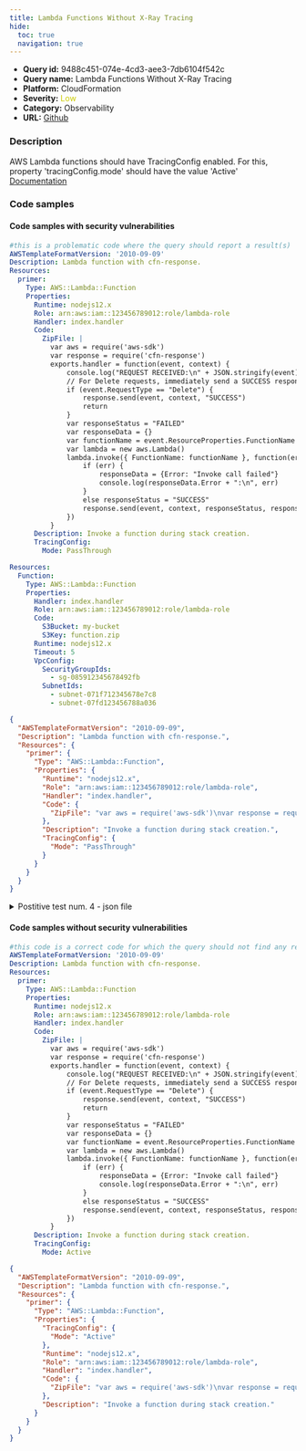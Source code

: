 ```yaml
---
title: Lambda Functions Without X-Ray Tracing
hide:
  toc: true
  navigation: true
---
```


<style>
  .highlight .hll {
    background-color: #ff171742;
  }
  .md-content {
    max-width: 1100px;
    margin: 0 auto;
  }
</style>

-   **Query id:** 9488c451-074e-4cd3-aee3-7db6104f542c
-   **Query name:** Lambda Functions Without X-Ray Tracing
-   **Platform:** CloudFormation
-   **Severity:** <span style="color:#CC0">Low</span>
-   **Category:** Observability
-   **URL:** [Github](https://github.com/Checkmarx/kics/tree/master/assets/queries/cloudFormation/aws/lambda_functions_without_x-ray_tracing)

### Description
AWS Lambda functions should have TracingConfig enabled. For this, property 'tracingConfig.mode' should have the value 'Active'<br>
[Documentation](https://docs.aws.amazon.com/AWSCloudFormation/latest/UserGuide/aws-properties-lambda-function-tracingconfig.html)

### Code samples
#### Code samples with security vulnerabilities
```yaml title="Postitive test num. 1 - yaml file" hl_lines="37"
#this is a problematic code where the query should report a result(s)
AWSTemplateFormatVersion: '2010-09-09'
Description: Lambda function with cfn-response.
Resources:
  primer:
    Type: AWS::Lambda::Function
    Properties:
      Runtime: nodejs12.x
      Role: arn:aws:iam::123456789012:role/lambda-role
      Handler: index.handler
      Code:
        ZipFile: |
          var aws = require('aws-sdk')
          var response = require('cfn-response')
          exports.handler = function(event, context) {
              console.log("REQUEST RECEIVED:\n" + JSON.stringify(event))
              // For Delete requests, immediately send a SUCCESS response.
              if (event.RequestType == "Delete") {
                  response.send(event, context, "SUCCESS")
                  return
              }
              var responseStatus = "FAILED"
              var responseData = {}
              var functionName = event.ResourceProperties.FunctionName
              var lambda = new aws.Lambda()
              lambda.invoke({ FunctionName: functionName }, function(err, invokeResult) {
                  if (err) {
                      responseData = {Error: "Invoke call failed"}
                      console.log(responseData.Error + ":\n", err)
                  }
                  else responseStatus = "SUCCESS"
                  response.send(event, context, responseStatus, responseData)
              })
          }
      Description: Invoke a function during stack creation.
      TracingConfig:
        Mode: PassThrough

```
```yaml title="Postitive test num. 2 - yaml file" hl_lines="4"
Resources:
  Function:
    Type: AWS::Lambda::Function
    Properties:
      Handler: index.handler
      Role: arn:aws:iam::123456789012:role/lambda-role
      Code:
        S3Bucket: my-bucket
        S3Key: function.zip
      Runtime: nodejs12.x
      Timeout: 5
      VpcConfig:
        SecurityGroupIds:
          - sg-085912345678492fb
        SubnetIds:
          - subnet-071f712345678e7c8
          - subnet-07fd123456788a036

```
```json title="Postitive test num. 3 - json file" hl_lines="16"
{
  "AWSTemplateFormatVersion": "2010-09-09",
  "Description": "Lambda function with cfn-response.",
  "Resources": {
    "primer": {
      "Type": "AWS::Lambda::Function",
      "Properties": {
        "Runtime": "nodejs12.x",
        "Role": "arn:aws:iam::123456789012:role/lambda-role",
        "Handler": "index.handler",
        "Code": {
          "ZipFile": "var aws = require('aws-sdk')\nvar response = require('cfn-response')\nexports.handler = function(event, context) {\n    console.log(\"REQUEST RECEIVED:\\n\" + JSON.stringify(event))\n    // For Delete requests, immediately send a SUCCESS response.\n    if (event.RequestType == \"Delete\") {\n        response.send(event, context, \"SUCCESS\")\n        return\n    }\n    var responseStatus = \"FAILED\"\n    var responseData = {}\n    var functionName = event.ResourceProperties.FunctionName\n    var lambda = new aws.Lambda()\n    lambda.invoke({ FunctionName: functionName }, function(err, invokeResult) {\n        if (err) {\n            responseData = {Error: \"Invoke call failed\"}\n            console.log(responseData.Error + \":\\n\", err)\n        }\n        else responseStatus = \"SUCCESS\"\n        response.send(event, context, responseStatus, responseData)\n    })\n}\n"
        },
        "Description": "Invoke a function during stack creation.",
        "TracingConfig": {
          "Mode": "PassThrough"
        }
      }
    }
  }
}

```
<details><summary>Postitive test num. 4 - json file</summary>

```json hl_lines="4"
{
  "Resources": {
    "Function": {
      "Properties": {
        "Timeout": 5,
        "VpcConfig": {
          "SecurityGroupIds": [
            "sg-085912345678492fb"
          ],
          "SubnetIds": [
            "subnet-071f712345678e7c8",
            "subnet-07fd123456788a036"
          ]
        },
        "Handler": "index.handler",
        "Role": "arn:aws:iam::123456789012:role/lambda-role",
        "Code": {
          "S3Bucket": "my-bucket",
          "S3Key": "function.zip"
        },
        "Runtime": "nodejs12.x"
      },
      "Type": "AWS::Lambda::Function"
    }
  }
}

```
</details>


#### Code samples without security vulnerabilities
```yaml title="Negative test num. 1 - yaml file"
#this code is a correct code for which the query should not find any result
AWSTemplateFormatVersion: '2010-09-09'
Description: Lambda function with cfn-response.
Resources:
  primer:
    Type: AWS::Lambda::Function
    Properties:
      Runtime: nodejs12.x
      Role: arn:aws:iam::123456789012:role/lambda-role
      Handler: index.handler
      Code:
        ZipFile: |
          var aws = require('aws-sdk')
          var response = require('cfn-response')
          exports.handler = function(event, context) {
              console.log("REQUEST RECEIVED:\n" + JSON.stringify(event))
              // For Delete requests, immediately send a SUCCESS response.
              if (event.RequestType == "Delete") {
                  response.send(event, context, "SUCCESS")
                  return
              }
              var responseStatus = "FAILED"
              var responseData = {}
              var functionName = event.ResourceProperties.FunctionName
              var lambda = new aws.Lambda()
              lambda.invoke({ FunctionName: functionName }, function(err, invokeResult) {
                  if (err) {
                      responseData = {Error: "Invoke call failed"}
                      console.log(responseData.Error + ":\n", err)
                  }
                  else responseStatus = "SUCCESS"
                  response.send(event, context, responseStatus, responseData)
              })
          }
      Description: Invoke a function during stack creation.
      TracingConfig:
        Mode: Active
```
```json title="Negative test num. 2 - json file"
{
  "AWSTemplateFormatVersion": "2010-09-09",
  "Description": "Lambda function with cfn-response.",
  "Resources": {
    "primer": {
      "Type": "AWS::Lambda::Function",
      "Properties": {
        "TracingConfig": {
          "Mode": "Active"
        },
        "Runtime": "nodejs12.x",
        "Role": "arn:aws:iam::123456789012:role/lambda-role",
        "Handler": "index.handler",
        "Code": {
          "ZipFile": "var aws = require('aws-sdk')\nvar response = require('cfn-response')\nexports.handler = function(event, context) {\n    console.log(\"REQUEST RECEIVED:\\n\" + JSON.stringify(event))\n    // For Delete requests, immediately send a SUCCESS response.\n    if (event.RequestType == \"Delete\") {\n        response.send(event, context, \"SUCCESS\")\n        return\n    }\n    var responseStatus = \"FAILED\"\n    var responseData = {}\n    var functionName = event.ResourceProperties.FunctionName\n    var lambda = new aws.Lambda()\n    lambda.invoke({ FunctionName: functionName }, function(err, invokeResult) {\n        if (err) {\n            responseData = {Error: \"Invoke call failed\"}\n            console.log(responseData.Error + \":\\n\", err)\n        }\n        else responseStatus = \"SUCCESS\"\n        response.send(event, context, responseStatus, responseData)\n    })\n}\n"
        },
        "Description": "Invoke a function during stack creation."
      }
    }
  }
}

```
